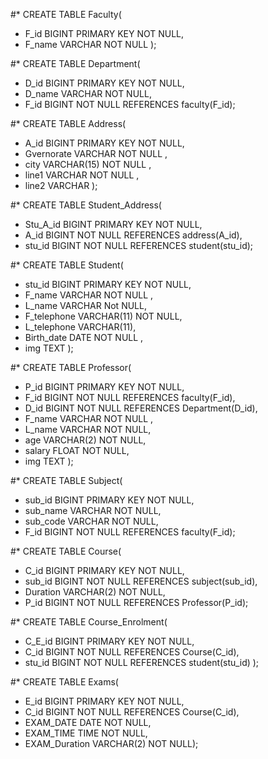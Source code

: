 #* CREATE TABLE Faculty(
   * F_id BIGINT PRIMARY KEY NOT NULL,
   * F_name VARCHAR NOT NULL  );

#* CREATE TABLE Department(
   * D_id BIGINT PRIMARY KEY NOT NULL,
   * D_name VARCHAR NOT NULL,
   * F_id BIGINT  NOT NULL REFERENCES  faculty(F_id);
   
#* CREATE TABLE Address(
   * A_id BIGINT PRIMARY KEY NOT NULL,
   * Gvernorate VARCHAR NOT NULL ,
   * city VARCHAR(15) NOT NULL ,
   * line1 VARCHAR NOT NULL ,
   * line2 VARCHAR  );
   
#* CREATE TABLE Student_Address(
   * Stu_A_id BIGINT PRIMARY KEY  NOT NULL,
   * A_id BIGINT NOT NULL REFERENCES address(A_id),
   * stu_id BIGINT NOT NULL REFERENCES student(stu_id);
   
#* CREATE TABLE Student(
   * stu_id BIGINT PRIMARY KEY NOT NULL,
   * F_name VARCHAR NOT NULL ,
   * L_name VARCHAR Not NULL,
   * F_telephone VARCHAR(11) NOT NULL, 
   * L_telephone VARCHAR(11),
   * Birth_date DATE NOT NULL ,
   * img TEXT );
   
#* CREATE TABLE Professor(
   * P_id BIGINT PRIMARY KEY NOT NULL,
   * F_id BIGINT NOT NULL REFERENCES faculty(F_id),
   * D_id BIGINT NOT NULL REFERENCES Department(D_id),
   * F_name VARCHAR NOT NULL ,
   * L_name VARCHAR NOT NULL,
   * age VARCHAR(2) NOT NULL,
   * salary FLOAT NOT NULL,
   * img TEXT );
   
#* CREATE TABLE Subject(
   * sub_id BIGINT PRIMARY KEY NOT NULL,
   * sub_name VARCHAR NOT NULL,
   * sub_code VARCHAR NOT NULL,
   * F_id BIGINT NOT NULL REFERENCES faculty(F_id);
   
#* CREATE TABLE Course(
   * C_id BIGINT PRIMARY KEY NOT NULL,
   * sub_id BIGINT NOT NULL REFERENCES subject(sub_id),
   * Duration VARCHAR(2) NOT NULL,
   * P_id BIGINT NOT NULL REFERENCES Professor(P_id);
   
#* CREATE TABLE Course_Enrolment(
   * C_E_id BIGINT PRIMARY KEY NOT NULL,
   * C_id BIGINT NOT NULL REFERENCES Course(C_id),
   * stu_id BIGINT NOT NULL REFERENCES student(stu_id) );
   
#* CREATE TABLE Exams(
   * E_id BIGINT PRIMARY KEY NOT NULL,
   * C_id BIGINT NOT NULL REFERENCES Course(C_id),
   * EXAM_DATE DATE NOT NULL,
   * EXAM_TIME TIME NOT NULL,
   * EXAM_Duration VARCHAR(2) NOT NULL);
   
